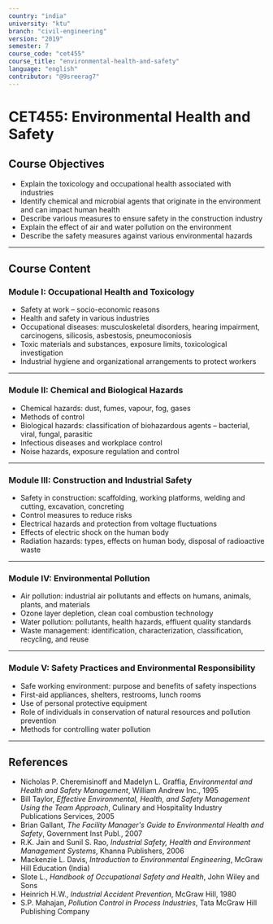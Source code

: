 ```yaml
---
country: "india"
university: "ktu"
branch: "civil-engineering"
version: "2019"
semester: 7
course_code: "cet455"
course_title: "environmental-health-and-safety"
language: "english"
contributor: "@9sreerag7"
---
```


# CET455: Environmental Health and Safety

## Course Objectives

- Explain the toxicology and occupational health associated with industries  
- Identify chemical and microbial agents that originate in the environment and can impact human health  
- Describe various measures to ensure safety in the construction industry  
- Explain the effect of air and water pollution on the environment  
- Describe the safety measures against various environmental hazards  

---

## Course Content

### Module I: Occupational Health and Toxicology

- Safety at work – socio-economic reasons  
- Health and safety in various industries  
- Occupational diseases: musculoskeletal disorders, hearing impairment, carcinogens, silicosis, asbestosis, pneumoconiosis  
- Toxic materials and substances, exposure limits, toxicological investigation  
- Industrial hygiene and organizational arrangements to protect workers  

---

### Module II: Chemical and Biological Hazards

- Chemical hazards: dust, fumes, vapour, fog, gases  
- Methods of control  
- Biological hazards: classification of biohazardous agents – bacterial, viral, fungal, parasitic  
- Infectious diseases and workplace control  
- Noise hazards, exposure regulation and control  

---

### Module III: Construction and Industrial Safety

- Safety in construction: scaffolding, working platforms, welding and cutting, excavation, concreting  
- Control measures to reduce risks  
- Electrical hazards and protection from voltage fluctuations  
- Effects of electric shock on the human body  
- Radiation hazards: types, effects on human body, disposal of radioactive waste  

---

### Module IV: Environmental Pollution

- Air pollution: industrial air pollutants and effects on humans, animals, plants, and materials  
- Ozone layer depletion, clean coal combustion technology  
- Water pollution: pollutants, health hazards, effluent quality standards  
- Waste management: identification, characterization, classification, recycling, and reuse  

---

### Module V: Safety Practices and Environmental Responsibility

- Safe working environment: purpose and benefits of safety inspections  
- First-aid appliances, shelters, restrooms, lunch rooms  
- Use of personal protective equipment  
- Role of individuals in conservation of natural resources and pollution prevention  
- Methods for controlling water pollution  

---

## References

- Nicholas P. Cheremisinoff and Madelyn L. Graffia, *Environmental and Health and Safety Management*, William Andrew Inc., 1995  
- Bill Taylor, *Effective Environmental, Health, and Safety Management Using the Team Approach*, Culinary and Hospitality Industry Publications Services, 2005  
- Brian Gallant, *The Facility Manager's Guide to Environmental Health and Safety*, Government Inst Publ., 2007  
- R.K. Jain and Sunil S. Rao, *Industrial Safety, Health and Environment Management Systems*, Khanna Publishers, 2006  
- Mackenzie L. Davis, *Introduction to Environmental Engineering*, McGraw Hill Education (India)  
- Slote L., *Handbook of Occupational Safety and Health*, John Wiley and Sons  
- Heinrich H.W., *Industrial Accident Prevention*, McGraw Hill, 1980  
- S.P. Mahajan, *Pollution Control in Process Industries*, Tata McGraw Hill Publishing Company  

